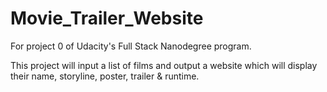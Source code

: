 # Movie_Trailer_Website
For project 0 of Udacity's Full Stack Nanodegree program.

This project will input a list of films and output a website which will display their name, storyline, poster, trailer & runtime.
